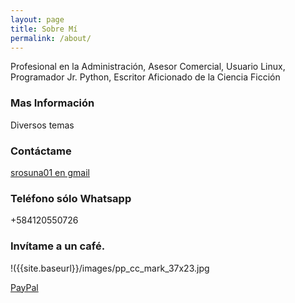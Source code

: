 ```yaml
---
layout: page
title: Sobre Mí
permalink: /about/
---
```


Profesional en la Administración, Asesor Comercial, Usuario Linux, Programador Jr. Python, Escritor Aficionado de la Ciencia Ficción

### Mas Información

Diversos temas

### Contáctame

[srosuna01 en gmail](mailto:srosuna01@gmail.com)

### Teléfono sólo Whatsapp

+584120550726

### Invítame a un café. 

!({{site.baseurl}}/images/pp_cc_mark_37x23.jpg

[PayPal](https://paypal.me/srojas1974)

